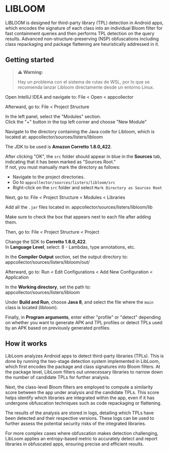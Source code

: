 # LIBLOOM
LIBLOOM is designed for third-party library (TPL) detection in Android apps, 
which encodes the signature of each class 
into an individual Bloom filter for fast containment queries and then performs TPL 
detection on the query results. Advanced non-structure-preserving (NSP) obfuscations 
including class repackaging and package flattening are heuristically addressed in it.

## Getting started
> **⚠️ Warning:**
>
> Hay un problema con el sistema de rutas de WSL, por lo que se recomienda lanzar Libloom directamente desde un entorno Linux.

Open IntelliJ IDEA and navigate to:
File < Open < appcollector

Afterward, go to:
File < Project Structure

In the left panel, select the "Modules" section.  
Click the "+" button in the top left corner and choose "New Module"

Navigate to the directory containing the Java code for Libloom, which is located at:
appcollector/sources/listers/libloom


The JDK to be used is **Amazon Corretto 1.8.0_422**.

After clicking "OK", the `src` folder should appear in blue in the **Sources** tab, indicating that it has been marked as "Sources Root."  
If not, you must manually mark the directory as follows:
- Navigate to the project directories.
- Go to `appcollector/sources/listers/libloom/src`
- Right-click on the `src` folder and select `Mark Directory as Sources Root`

Next, go to:
File < Project Structure < Modules < Libraries

Add all the `.jar` files located in:
appcollector/sources/listers/libloom/lib

Make sure to check the box that appears next to each file after adding them.

Then, go to:
File < Project Structure < Project

Change the SDK to **Corretto 1.8.0_422**.  
In **Language Level**, select:
8 - Lambdas, type annotations, etc.


In the **Compiler Output** section, set the output directory to:
appcollector/sources/listers/libloom/out/

Afterward, go to:
Run < Edit Configurations < Add New Configuration < Application

In the **Working directory**, set the path to:
appcollector/sources/listers/libloom


Under **Build and Run**, choose **Java 8**, and select the file where the `main` class is located (libloom).

Finally, in **Program arguments**, enter either "profile" or "detect" depending on whether you want to generate APK and 
TPL profiles or detect TPLs used by an APK based on previously generated profiles.



## How it works

LibLoom analyzes Android apps to detect third-party libraries (TPLs). This is done by running the two-stage detection system implemented in LibLoom, which first encodes the package and class signatures into Bloom filters. At the package level, LibLoom filters out unnecessary libraries to narrow down the number of candidate TPLs for further analysis.

Next, the class-level Bloom filters are employed to compute a similarity score between the app under analysis and the candidate TPLs. This score helps identify which libraries are integrated within the app, even if it has undergone obfuscation techniques such as code repackaging or flattening.

The results of the analysis are stored in logs, detailing which TPLs have been detected and their respective versions. These logs can be used to further assess the potential security risks of the integrated libraries.

For more complex cases where obfuscation makes detection challenging, LibLoom applies an entropy-based metric to accurately detect and report libraries in obfuscated apps, ensuring precise and efficient results.
